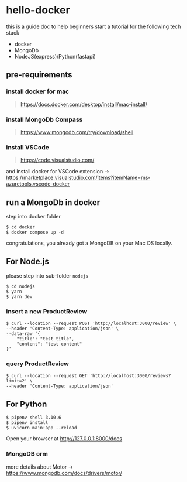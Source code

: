 # hello-docker

this is a guide doc to help beginners start a tutorial for the following tech stack

- docker
- MongoDb
- NodeJS(express)/Python(fastapi)

## pre-requirements

### install docker for mac

> https://docs.docker.com/desktop/install/mac-install/

### install MongoDb Compass

> https://www.mongodb.com/try/download/shell

### install VSCode

> https://code.visualstudio.com/

and install docker for VSCode extension -> https://marketplace.visualstudio.com/items?itemName=ms-azuretools.vscode-docker


## run a MongoDb in docker

step into docker folder

```shell
$ cd docker
$ docker compose up -d
```

congratulations, you already got a MongoDB on your Mac OS locally.

## For Node.js

please step into sub-folder `nodejs`

```shell
$ cd nodejs
$ yarn
$ yarn dev
```

### insert a new ProductReview

```shell
$ curl --location --request POST 'http://localhost:3000/review' \
--header 'Content-Type: application/json' \
--data-raw '{
    "title": "test title",
    "content": "test content"
}'
```

### query ProductReview

```shell
$ curl --location --request GET 'http://localhost:3000/reviews?limit=2' \
--header 'Content-Type: application/json'
```
## For Python

```shell
$ pipenv shell 3.10.6
$ pipenv install
$ uvicorn main:app --reload
```
Open your browser at http://127.0.0.1:8000/docs
### MongoDB orm
more details about Motor -> https://www.mongodb.com/docs/drivers/motor/


